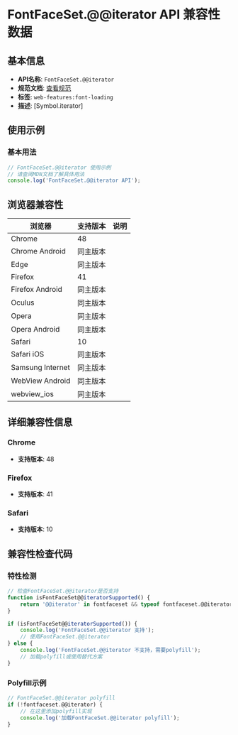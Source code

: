 # FontFaceSet.@@iterator API 兼容性数据

## 基本信息

- **API名称**: `FontFaceSet.@@iterator`
- **规范文档**: [查看规范](https://drafts.csswg.org/css-font-loading/#fontfaceset)
- **标签**: `web-features:font-loading`
- **描述**: [Symbol.iterator]

## 使用示例

### 基本用法

```javascript
// FontFaceSet.@@iterator 使用示例
// 请查阅MDN文档了解具体用法
console.log('FontFaceSet.@@iterator API');
```

## 浏览器兼容性

| 浏览器 | 支持版本 | 说明 |
|--------|----------|------|
| Chrome | 48 |  |
| Chrome Android | 同主版本 |  |
| Edge | 同主版本 |  |
| Firefox | 41 |  |
| Firefox Android | 同主版本 |  |
| Oculus | 同主版本 |  |
| Opera | 同主版本 |  |
| Opera Android | 同主版本 |  |
| Safari | 10 |  |
| Safari iOS | 同主版本 |  |
| Samsung Internet | 同主版本 |  |
| WebView Android | 同主版本 |  |
| webview_ios | 同主版本 |  |

## 详细兼容性信息

### Chrome

- **支持版本**: 48

### Firefox

- **支持版本**: 41

### Safari

- **支持版本**: 10

## 兼容性检查代码

### 特性检测

```javascript
// 检查FontFaceSet.@@iterator是否支持
function isFontFaceSet@@iteratorSupported() {
    return '@@iterator' in fontfaceset && typeof fontfaceset.@@iterator === 'function';
}

if (isFontFaceSet@@iteratorSupported()) {
    console.log('FontFaceSet.@@iterator 支持');
    // 使用FontFaceSet.@@iterator
} else {
    console.log('FontFaceSet.@@iterator 不支持，需要polyfill');
    // 加载polyfill或使用替代方案
}
```

### Polyfill示例

```javascript
// FontFaceSet.@@iterator polyfill
if (!fontfaceset.@@iterator) {
    // 在这里添加polyfill实现
    console.log('加载FontFaceSet.@@iterator polyfill');
}
```

